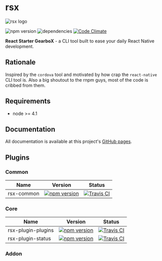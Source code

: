 # rsx

![rsx logo](http://react-native-contrib.github.io/rsx/images/logo.png)

![npm version](https://img.shields.io/npm/v/rsx.svg)
![dependencies](https://img.shields.io/david/react-native-contrib/rsx.svg)
[![Code Climate](https://codeclimate.com/github/react-native-contrib/rsx/badges/gpa.svg)](https://codeclimate.com/github/react-native-contrib/rsx)
<!-- [![Test Coverage](https://codeclimate.com/github/react-native-contrib/rsx/badges/coverage.svg)](https://codeclimate.com/github/react-native-contrib/rsx/coverage) -->
<!-- [![Circle CI](https://img.shields.io/circleci/project/rnpm/rnpm/master.svg)](https://circleci.com/gh/rnpm/rnpm) -->

**React Starter GearboX** - a CLI tool built to ease your daily React Native development.

## Rationale

Inspired by the `cordova` tool and motivated by how crap the `react-native` CLI tool is. Also a big shoutout to the rnpm guys, most of the code is cribbed from them.

## Requirements

- node >= 4.1

## Documentation

All documentation is available at this project's [GitHub pages](http://react-native-contrib.github.io/rsx/).

## Plugins

### Common

| Name | Version | Status |
|---|---|---|
| rsx-common | [![npm version][ico-npm-rsx-common]][link-npm-rsx-common] | [![Travis CI][ico-travis-rsx-common]][link-travis-rsx-common] |

### Core
| Name | Version | Status |
|---|---|---|
| rsx-plugin-plugins | [![npm version][ico-npm-rsx-plugins]][link-npm-rsx-plugins] | [![Travis CI][ico-travis-rsx-plugins]][link-travis-rsx-plugins] |
| rsx-plugin-status | [![npm version][ico-npm-rsx-status]][link-npm-rsx-status] | [![Travis CI][ico-travis-rsx-status]][link-travis-rsx-status] |


### Addon


[ico-npm-rsx-common]: https://img.shields.io/npm/v/rsx-common.svg?style=flat-square
[link-npm-rsx-common]: https://www.npmjs.com/package/rsx-common
[ico-travis-rsx-common]: https://img.shields.io/travis/react-native-contrib/rsx-common/master.svg?style=flat-square
[link-travis-rsx-common]: https://travis-ci.org/react-native-contrib/rsx-common

[ico-npm-rsx-plugins]: https://img.shields.io/npm/v/rsx-plugin-plugins.svg?style=flat-square
[link-npm-rsx-plugins]: https://www.npmjs.com/package/rsx-plugin-plugins
[ico-travis-rsx-plugins]: https://img.shields.io/travis/react-native-contrib/rsx-plugin-plugins/master.svg?style=flat-square
[link-travis-rsx-plugins]: https://travis-ci.org/react-native-contrib/rsx-plugin-plugins

[ico-npm-rsx-status]: https://img.shields.io/npm/v/rsx-plugin-status.svg?style=flat-square
[link-npm-rsx-status]: https://www.npmjs.com/package/rsx-plugin-status
[ico-travis-rsx-status]: https://img.shields.io/travis/react-native-contrib/rsx-plugin-status/master.svg?style=flat-square
[link-travis-rsx-status]: https://travis-ci.org/react-native-contrib/rsx-plugin-status
